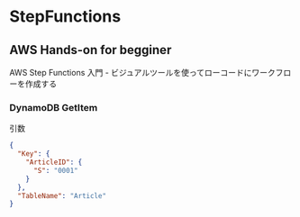 # StepFunctions

## AWS Hands-on for begginer
AWS Step Functions 入門 - ビジュアルツールを使ってローコードにワークフローを作成する

### DynamoDB GetItem
引数


```json
{
  "Key": {
    "ArticleID": {
      "S": "0001"
    }
  },
  "TableName": "Article"
}

```
